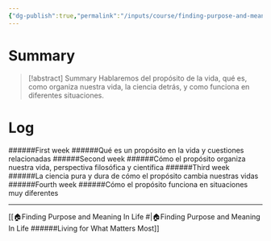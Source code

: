 ```yaml
---
{"dg-publish":true,"permalink":"/inputs/course/finding-purpose-and-meaning-in-life-living-for-what-matters-most/couse-overview/"}
---
```


# Summary
>[!abstract] Summary
> Hablaremos del propósito de la vida, qué es, como organiza nuestra vida, la ciencia detrás, y como funciona en diferentes situaciones.

# Log
######First week
   ######Qué es un propósito en la vida y cuestiones relacionadas
######Second week
   ######Cómo el propósito organiza nuestra vida, perspectiva filosófica y científica
######Third week
   ######La ciencia pura y dura de cómo el propósito cambia nuestras vidas
######Fourth week
   ######Cómo el propósito funciona en situaciones muy diferentes

---
[[🏠Finding Purpose and Meaning In Life #\|🏠Finding Purpose and Meaning In Life ######Living for What Matters Most]]